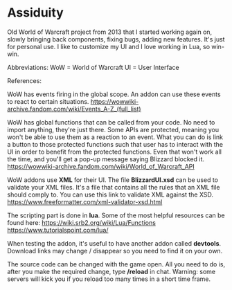 # Assiduity

Old World of Warcraft project from 2013 that I started working again on, slowly bringing back components, fixing bugs, adding new features. It's just for personal use. I like to customize my UI and I love working in Lua, so win-win.
 
Abbreviations:
WoW = World of Warcraft
UI = User Interface

References:

WoW has events firing in the global scope. An addon can use these events to react to certain situations.
https://wowwiki-archive.fandom.com/wiki/Events_A-Z_(full_list)

WoW has global functions that can be called from your code. No need to import anything, they're just there. Some APIs are protected, meaning you won't be able to use them as a reaction to an event. What you can do is link a button to those protected functions such that user has to interact with the UI in order to benefit from the protected functions. Even that won't work all the time, and you'll get a pop-up message saying Blizzard blocked it.
https://wowwiki-archive.fandom.com/wiki/World_of_Warcraft_API

WoW addons use **XML** for their UI. The file **BlizzardUI.xsd** can be used to validate your XML files. It's a file that contains all the rules that an XML file should comply to. You can use this link to validate XML against the XSD.
https://www.freeformatter.com/xml-validator-xsd.html

The scripting part is done in **lua**. Some of the most helpful resources can be found here:
https://wiki.srb2.org/wiki/Lua/Functions
https://www.tutorialspoint.com/lua/

When testing the addon, it's useful to have another addon called **devtools**. Download links may change / disappear so you need to find it on your own.

The source code can be changed with the game open. All you need to do is, after you make the required change, type **/reload** in chat. Warning: some servers will kick you if you reload too many times in a short time frame.
